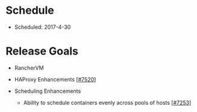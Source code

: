 # Schedule

* Scheduled: 2017-4-30

# Release Goals

* RancherVM

* HAProxy Enhancements [[#7520](https://github.com/rancher/rancher/issues/7520)]

* Scheduling Enhancements
  * Ability to schedule containers evenly across pools of hosts [[#7253](https://github.com/rancher/rancher/issues/7253)]

 
